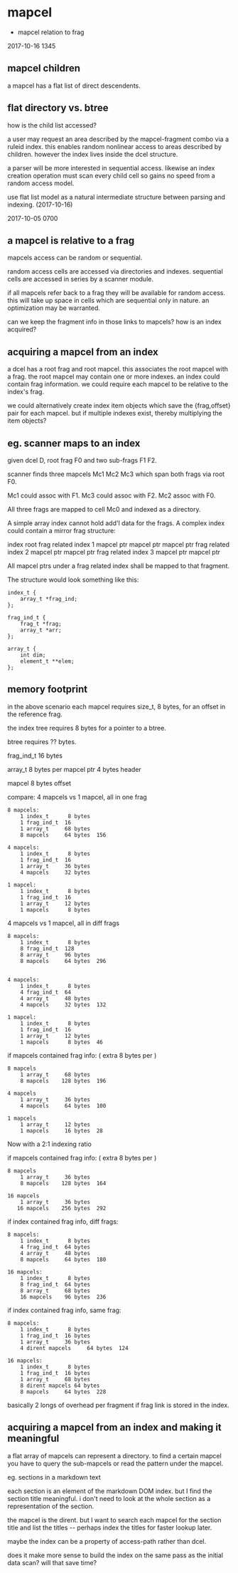 




mapcel
======

- mapcel relation to frag


2017-10-16 1345

mapcel children
---------------

a mapcel has a flat list of direct descendents.


## flat directory vs. btree ##

how is the child list accessed?

a user may request an area described by the mapcel-fragment combo via a ruleid index.  this enables random nonlinear access to areas described by children.  however the index lives inside the dcel structure.

a parser will be more interested in sequential access.  likewise an index creation operation must scan every child cell so gains no speed from a random access model.

use flat list model as a natural intermediate structure between parsing and indexing. (2017-10-16)



2017-10-05 0700

a mapcel is relative to a frag
------------------------------

mapcels access can be random or sequential.

random access cells are accessed via directories and indexes.  sequential cells are accessed in series by a scanner module.

if all mapcels refer back to a frag they will be available for random access.  this will take up space in cells which are sequential only in nature.  an optimization may be warranted.

can we keep the fragment info in those links to mapcels?  how is an index acquired?


acquiring a mapcel from an index
--------------------------------

a dcel has a root frag and root mapcel.  this associates the root mapcel with a frag.  the root mapcel may contain one or more indexes.  an index could contain frag information.  we could require each mapcel to be relative to the index's frag.

we could alternatively create index item objects which save the {frag,offset} pair for each mapcel.  but if multiple indexes exist, thereby multiplying the item objects?


## eg. scanner maps to an index ##

given dcel D, root frag F0 and two sub-frags F1 F2.

scanner finds three mapcels Mc1 Mc2 Mc3 which span both frags via root F0.

Mc1 could assoc with F1.  Mc3 could assoc with F2.  Mc2 assoc with F0.

All three frags are mapped to cell Mc0 and indexed as a directory.

A simple array index cannot hold add'l data for the frags.  A complex index could contain a mirror frag structure:

index root
   frag related index 1
      mapcel ptr
      mapcel ptr
      mapcel ptr
   frag related index 2
      mapcel ptr
      mapcel ptr
   frag related index 3
      mapcel ptr
      mapcel ptr

All mapcel ptrs under a frag related index shall be mapped to that fragment.

The structure would look something like this:

    index_t {
        array_t *frag_ind;
    };

    frag_ind_t {
        frag_t *frag;
        array_t *arr;
    };

    array_t {
        int dim;
        element_t **elem;
    };


## memory footprint ##

in the above scenario each mapcel requires size_t, 8 bytes, for an offset in the reference frag.

the index tree requires 8 bytes for a pointer to a btree.

btree requires ?? bytes.

frag_ind_t  16 bytes

array_t  8 bytes per mapcel ptr
         4 bytes header

mapcel   8 bytes offset


compare:
4 mapcels vs 1 mapcel, all in one frag

    8 mapcels:
        1 index_t      8 bytes
        1 frag_ind_t  16
        1 array_t     68 bytes
        8 mapcels     64 bytes  156

    4 mapcels:
        1 index_t      8 bytes
        1 frag_ind_t  16
        1 array_t     36 bytes
        4 mapcels     32 bytes

    1 mapcel:
        1 index_t      8 bytes
        1 frag_ind_t  16
        1 array_t     12 bytes
        1 mapcels      8 bytes

4 mapcels vs 1 mapcel, all in diff frags

    8 mapcels:
        1 index_t      8 bytes
        8 frag_ind_t  128
        8 array_t     96 bytes
        8 mapcels     64 bytes  296


    4 mapcels:
        1 index_t      8 bytes
        4 frag_ind_t  64
        4 array_t     48 bytes
        4 mapcels     32 bytes  132

    1 mapcel:
        1 index_t      8 bytes
        1 frag_ind_t  16
        1 array_t     12 bytes
        1 mapcels      8 bytes  46

if mapcels contained frag info: ( extra 8 bytes per )

    8 mapcels
        1 array_t     68 bytes
        8 mapcels    128 bytes  196

    4 mapcels
        1 array_t     36 bytes
        4 mapcels     64 bytes  100

    1 mapcels
        1 array_t     12 bytes
        1 mapcels     16 bytes  28

Now with a 2:1 indexing ratio

if mapcels contained frag info: ( extra 8 bytes per )

    8 mapcels
        1 array_t     36 bytes
        8 mapcels    128 bytes  164

    16 mapcels
        1 array_t     36 bytes
       16 mapcels    256 bytes  292

if index contained frag info, diff frags:

    8 mapcels:
        1 index_t      8 bytes
        4 frag_ind_t  64 bytes
        4 array_t     48 bytes
        8 mapcels     64 bytes  180

    16 mapcels:
        1 index_t      8 bytes
        8 frag_ind_t  64 bytes
        8 array_t     68 bytes
        16 mapcels    96 bytes  236

if index contained frag info, same frag:

    8 mapcels:
        1 index_t      8 bytes
        1 frag_ind_t  16 bytes
        1 array_t     36 bytes
        4 dirent mapcels     64 bytes  124

    16 mapcels:
        1 index_t      8 bytes
        1 frag_ind_t  16 bytes
        1 array_t     68 bytes
        8 dirent mapcels 64 bytes
        8 mapcels     64 bytes  228


basically 2 longs of overhead per fragment if frag link is stored in the index.


acquiring a mapcel from an index and making it meaningful
---------------------------

a flat array of mapcels can represent a directory.  to find a certain mapcel you have to query the sub-mapcels or read the pattern under the mapcel.

eg. sections in a markdown text

each section is an element of the markdown DOM index.  but I find the section title meaningful.  i don't need to look at the whole section as a representation of the section.

the mapcel is the dirent.  but I want to search each mapcel for the section title and list the titles -- perhaps index the titles for faster lookup later.

maybe the index can be a property of access-path rather than dcel.

does it make more sense to build the index on the same pass as the initial data scan?  will that save time?